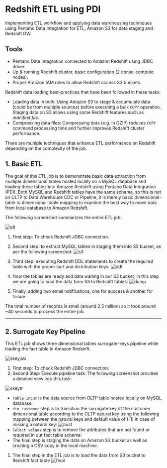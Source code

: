# Redshift ETL using PDI

Implementing ETL workflow and applying data warehousing techniques using Pentaho Data Integration for ETL, Amazon S3 for data staging and Redshift DW.
## Tools

- Pentaho Data Integration connected to Amazon Redshift using JDBC driver.
- Up & running Redshift cluster, basic configuration (2 dense-compute nodes).
- Proper Amazon IAM roles to allow Redshift access S3 buckets.

Redshift data loading best-practices that have been followed in these tasks:

- Loading data in bulk:
  Using Amazon S3 to stage & accumulate data (could be from multiple sources) before executing a bulk `COPY` operation. Staging data on S3 allows using some Redshift features such as _manifest file_.
- Compressing data files:
  Compressing data (e.g. in GZIP) reduces `COPY` command processing time and further improves Redshift cluster performance.

There are multiple techniques that enhance ETL performance on Redshift depending on the complexity of the job.

## 1. Basic ETL

The goal of this ETL job is to demonstrate basic data extraction from multiple dimensional tables hosted locally on a MySQL database and loading these tables into Amazon Redshift using Pentaho Data Integration (PDI). Both MySQL and Redshift tables have the same schema, so this is not an OLTP to Data Warehouse CDC or Pipeline, it is merely basic dimensional-table to dimensional-table mapping to examine the best way to move data from local database to Amazon Redshift.

The following screenshot summarizes the entire ETL job:

![etl](pic/etl-job.png)

1. First step: To check Redshift JDBC connection.
2. Second step: to extract MySQL tables in staging them into S3 bucket, as per the following screenshot:
   ![s3](pic/s3-staging.png)
3. Third step: executing Redshift DDL statements to create the required table with the proper sort and distribution keys:
   ![ddl](pic/redshift-ddl.png)
4. Now the tables are ready and data waiting in our S3 bucket, in this step we are going to load the data form S3 to Redshift tables:
   ![dump](pic/dump.png)

5. Finally, adding two email notifications, one for success & another for failure.

The total number of records is small (around 2.5 million) so it took around ~40 seconds to process the entire job.

---

## 2. Surrogate Key Pipeline

This ETL job shows three dimensional tables surrogate-keys pipeline while loading the fact table in Amazon Redshift.

![skeyjob](pic/skeyjob.png)

1. First step: To check Redshift JDBC connection.
2. Second Step: Execute pipeline task. The following screenshot provides a detailed view into this task:

![skeytr](pic/skeytr.png)

- `Table input` is the data source from OLTP table hosted locally on MySQL database.
- `dim_customer` step is to transition the surrogate key of the customer dimensional table according to the OLTP natural key using the following mapping between the natural keys and default value of (-1) in case of missing a natural key:
  ![cust](pic/dimcust.png)
- `Select values` step is to remove the attributes that are not found or required in our fact table schema:
- The final step is staging the data on Amazon S3 bucket as well as creating a CSV copy in the local machine.

1. The final step in the ETL job is to load the data from S3 bucket to Redshift fact table
   ![final](pic/skeydump.png)
